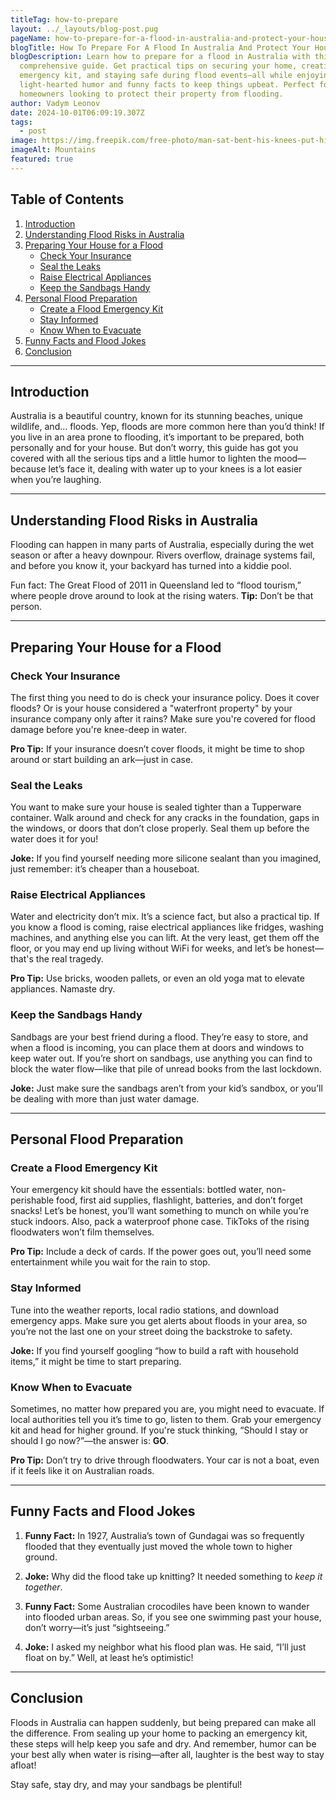 ```yaml
---
titleTag: how-to-prepare
layout: ../_layouts/blog-post.pug
pageName: how-to-prepare-for-a-flood-in-australia-and-protect-your-house
blogTitle: How To Prepare For A Flood In Australia And Protect Your House
blogDescription: Learn how to prepare for a flood in Australia with this
  comprehensive guide. Get practical tips on securing your home, creating an
  emergency kit, and staying safe during flood events—all while enjoying some
  light-hearted humor and funny facts to keep things upbeat. Perfect for
  homeowners looking to protect their property from flooding.
author: Vadym Leonov
date: 2024-10-01T06:09:19.307Z
tags:
  - post
image: https://img.freepik.com/free-photo/man-sat-bent-his-knees-put-his-hands-his-head-base-tree-surrounded-by-water_1150-16340.jpg?t=st=1729141974~exp=1729145574~hmac=1a2bd1249f6734c2c3c4d7fb13296c27d71b69a20cbed5872ca4146245153d47&w=2000
imageAlt: Mountains
featured: true
---
```

## **Table of Contents**

1. [Introduction](#introduction)
2. [Understanding Flood Risks in Australia](#understanding-flood-risks-in-australia)
3. [Preparing Your House for a Flood](#preparing-your-house-for-a-flood)
   - [Check Your Insurance](#check-your-insurance)
   - [Seal the Leaks](#seal-the-leaks)
   - [Raise Electrical Appliances](#raise-electrical-appliances)
   - [Keep the Sandbags Handy](#keep-the-sandbags-handy)
4. [Personal Flood Preparation](#personal-flood-preparation)
   - [Create a Flood Emergency Kit](#create-a-flood-emergency-kit)
   - [Stay Informed](#stay-informed)
   - [Know When to Evacuate](#know-when-to-evacuate)
5. [Funny Facts and Flood Jokes](#funny-facts-and-flood-jokes)
6. [Conclusion](#conclusion)

---

## Introduction

Australia is a beautiful country, known for its stunning beaches, unique wildlife, and... floods. Yep, floods are more common here than you’d think! If you live in an area prone to flooding, it’s important to be prepared, both personally and for your house. But don’t worry, this guide has got you covered with all the serious tips and a little humor to lighten the mood—because let’s face it, dealing with water up to your knees is a lot easier when you’re laughing.

---

## Understanding Flood Risks in Australia

Flooding can happen in many parts of Australia, especially during the wet season or after a heavy downpour. Rivers overflow, drainage systems fail, and before you know it, your backyard has turned into a kiddie pool. 

Fun fact: The Great Flood of 2011 in Queensland led to “flood tourism,” where people drove around to look at the rising waters. **Tip:** Don’t be that person.

---

## Preparing Your House for a Flood

### Check Your Insurance

The first thing you need to do is check your insurance policy. Does it cover floods? Or is your house considered a "waterfront property" by your insurance company only after it rains? Make sure you're covered for flood damage before you're knee-deep in water.

**Pro Tip:** If your insurance doesn’t cover floods, it might be time to shop around or start building an ark—just in case.

### Seal the Leaks

You want to make sure your house is sealed tighter than a Tupperware container. Walk around and check for any cracks in the foundation, gaps in the windows, or doors that don’t close properly. Seal them up before the water does it for you!

**Joke:** If you find yourself needing more silicone sealant than you imagined, just remember: it’s cheaper than a houseboat.

### Raise Electrical Appliances

Water and electricity don’t mix. It’s a science fact, but also a practical tip. If you know a flood is coming, raise electrical appliances like fridges, washing machines, and anything else you can lift. At the very least, get them off the floor, or you may end up living without WiFi for weeks, and let’s be honest—that's the real tragedy.

**Pro Tip:** Use bricks, wooden pallets, or even an old yoga mat to elevate appliances. Namaste dry.

### Keep the Sandbags Handy

Sandbags are your best friend during a flood. They’re easy to store, and when a flood is incoming, you can place them at doors and windows to keep water out. If you’re short on sandbags, use anything you can find to block the water flow—like that pile of unread books from the last lockdown.

**Joke:** Just make sure the sandbags aren’t from your kid’s sandbox, or you’ll be dealing with more than just water damage.

---

## Personal Flood Preparation

### Create a Flood Emergency Kit

Your emergency kit should have the essentials: bottled water, non-perishable food, first aid supplies, flashlight, batteries, and don’t forget snacks! Let’s be honest, you’ll want something to munch on while you’re stuck indoors. Also, pack a waterproof phone case. TikToks of the rising floodwaters won’t film themselves.

**Pro Tip:** Include a deck of cards. If the power goes out, you’ll need some entertainment while you wait for the rain to stop.

### Stay Informed

Tune into the weather reports, local radio stations, and download emergency apps. Make sure you get alerts about floods in your area, so you’re not the last one on your street doing the backstroke to safety.

**Joke:** If you find yourself googling “how to build a raft with household items,” it might be time to start preparing.

### Know When to Evacuate

Sometimes, no matter how prepared you are, you might need to evacuate. If local authorities tell you it’s time to go, listen to them. Grab your emergency kit and head for higher ground. If you're stuck thinking, “Should I stay or should I go now?”—the answer is: **GO**.

**Pro Tip:** Don’t try to drive through floodwaters. Your car is not a boat, even if it feels like it on Australian roads.

---

## Funny Facts and Flood Jokes

1. **Funny Fact:** In 1927, Australia’s town of Gundagai was so frequently flooded that they eventually just moved the whole town to higher ground.
   
2. **Joke:** Why did the flood take up knitting? It needed something to *keep it together*.

3. **Funny Fact:** Some Australian crocodiles have been known to wander into flooded urban areas. So, if you see one swimming past your house, don’t worry—it’s just “sightseeing.”

4. **Joke:** I asked my neighbor what his flood plan was. He said, “I’ll just float on by.” Well, at least he’s optimistic!

---

## Conclusion

Floods in Australia can happen suddenly, but being prepared can make all the difference. From sealing up your home to packing an emergency kit, these steps will help keep you safe and dry. And remember, humor can be your best ally when water is rising—after all, laughter is the best way to stay afloat!

Stay safe, stay dry, and may your sandbags be plentiful!